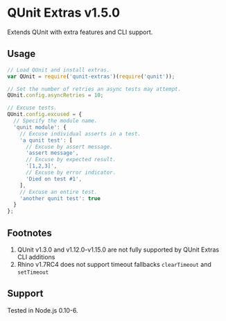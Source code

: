 # QUnit Extras v1.5.0

Extends QUnit with extra features and CLI support.

## Usage

```js
// Load QUnit and install extras.
var QUnit = require('qunit-extras')(require('qunit'));

// Set the number of retries an async tests may attempt.
QUnit.config.asyncRetries = 10;

// Excuse tests.
QUnit.config.excused = {
  // Specify the module name.
  'qunit module': {
    // Excuse individual asserts in a test.
    'a qunit test': [
      // Excuse by assert message.
      'assert message',
      // Excuse by expected result.
      '[1,2,3]',
      // Excuse by error indicator.
      'Died on test #1',
    ],
    // Excuse an entire test.
    'another qunit test': true
  }
};
```

## Footnotes

  1. QUnit v1.3.0 and v1.12.0-v1.15.0 are not fully supported by QUnit Extras CLI additions
  2. Rhino v1.7RC4 does not support timeout fallbacks `clearTimeout` and `setTimeout`

## Support

Tested in Node.js 0.10-6.
